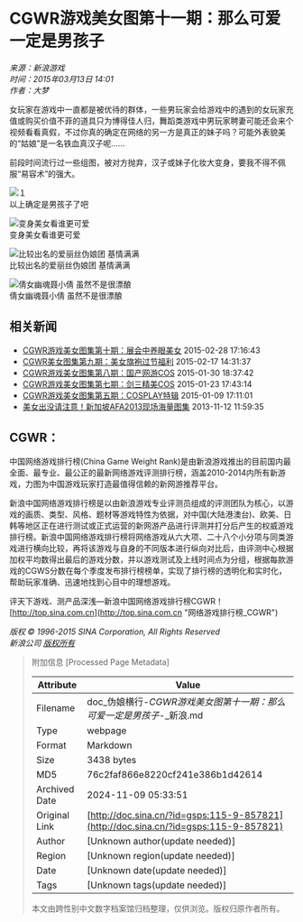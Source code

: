 # CGWR游戏美女图第十一期：那么可爱一定是男孩子

*来源：新浪游戏*  
*时间：2015年03月13日 14:01*  
*作者：大梦*  

女玩家在游戏中一直都是被优待的群体，一些男玩家会给游戏中的遇到的女玩家充值或购买价值不菲的道具只为博得佳人归，舞蹈类游戏中男玩家聘妻可能还会来个视频看看真假，不过你真的确定在网络的另一方是真正的妹子吗？可能外表貌美的“姑娘”是一名铁血真汉子呢……

前段时间流行过一些组图，被对方抛弃，汉子或妹子化妆大变身，要我不得不佩服“易容术”的强大。

![１](http://i2.sinaimg.cn/gm/2015/0313/U11112P115DT20150313114403.jpg)  
以上确定是男孩子了吧

![变身美女看谁更可爱](http://i0.sinaimg.cn/gm/2015/0313/U11112P115DT20150313114557.jpg)  
变身美女看谁更可爱

![比较出名的爱丽丝伪娘团 基情满满](http://i0.sinaimg.cn/gm/2015/0313/U11112P115DT20150313115053.jpg)  
比较出名的爱丽丝伪娘团 基情满满

![倩女幽魂聂小倩 虽然不是很漂酿](http://i3.sinaimg.cn/gm/2015/0313/U11112P115DT20150313115124.jpg)  
倩女幽魂聂小倩 虽然不是很漂酿

## 相关新闻

- [CGWR游戏美女图集第十期：展会中养眼美女](http://games.sina.com.cn/r/2015-02-28/1716856014.shtml) 2015-02-28 17:16:43
- [CGWR美女图集第九期：美女旗袍过节福利](http://games.sina.com.cn/r/2015-02-17/1431855240.shtml) 2015-02-17 14:31:37
- [CGWR游戏美女图集第八期：国产网游COS](http://games.sina.com.cn/r/2015-01-30/1837853342.shtml) 2015-01-30 18:37:42
- [CGWR游戏美女图集第七期：剑三精美COS](http://games.sina.com.cn/r/2015-01-23/1743852345.shtml) 2015-01-23 17:43:14
- [CGWR游戏美女图集第五期：COSPLAY特辑](http://games.sina.com.cn/r/2015-01-09/1711848782.shtml) 2015-01-09 17:11:01
- [美女出没请注意！新加坡AFA2013现场海量图集](http://slide.games.sina.com.cn/g/slide_21_41065_184196.html) 2013-11-12 11:59:35

## CGWR：

中国网络游戏排行榜(China Game Weight Rank)是由新浪游戏推出的目前国内最全面、最专业、最公正的最新网络游戏评测排行榜，涵盖2010-2014内所有新游戏，力图为中国游戏玩家打造最值得信赖的新网游推荐平台。

新浪中国网络游戏排行榜是以由新浪游戏专业评测员组成的评测团队为核心，以游戏的画质、类型、风格、题材等游戏特性为依据，对中国(大陆港澳台)、欧美、日韩等地区正在进行测试或正式运营的新网游产品进行评测并打分后产生的权威游戏排行榜。新浪中国网络游戏排行榜将网络游戏从六大项、二十八个小分项与同类游戏进行横向比较，再将该游戏与自身的不同版本进行纵向对比后，由评测中心根据加权平均数得出最后的游戏分数，并以游戏测试及上线时间点为分组，根据每款游戏的CGWS分数在每个季度发布排行榜榜单，实现了排行榜的透明化和实时化，帮助玩家准确、迅速地找到心目中的理想游戏。

评天下游戏、测产品深浅—新浪中国网络游戏排行榜CGWR！ [http://top.sina.com.cn](http://top.sina.com.cn "网络游戏排行榜_CGWR")

*版权 © 1996-2015 SINA Corporation, All Rights Reserved*  
*新浪公司 [版权所有](http://www.sina.com.cn/intro/copyright.shtml)*

> 附加信息 [Processed Page Metadata]
>
> | Attribute       | Value                                  |
> |-----------------|----------------------------------------|
> | Filename        | doc_伪娘横行-_CGWR游戏美女图第十一期：那么可爱一定是男孩子_-_新浪.md                             |
> | Type            | webpage                                 |
> | Format          | Markdown                               |
> | Size            | 3438 bytes                           |
> | MD5             | 76c2faf866e8220cf241e386b1d42614                                  |
> | Archived Date   | 2024-11-09 05:33:51                             |
> | Original Link   | [http://doc.sina.cn/?id=gsps:115-9-857821](http://doc.sina.cn/?id=gsps:115-9-857821)                         |
> | Author          | [Unknown author(update needed)]                              |
> | Region          | [Unknown region(update needed)]                              |
> | Date            | [Unknown date(update needed)]                                 |
> | Tags            | [Unknown tags(update needed)]                                 |
>
> 本文由跨性别中文数字档案馆归档整理，仅供浏览。版权归原作者所有。
>